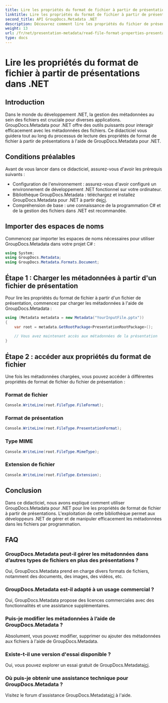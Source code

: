 ```yaml
---
title: Lire les propriétés du format de fichier à partir de présentations dans .NET
linktitle: Lire les propriétés du format de fichier à partir de présentations dans .NET
second_title: API GroupDocs.Metadata .NET
description: Découvrez comment lire les propriétés du fichier de présentation dans .NET à l’aide de GroupDocs.Metadata. Accédez aux détails du format de fichier par programmation.
weight: 13
url: /fr/net/presentation-metadata/read-file-format-properties-presentations/
type: docs
---
```

# Lire les propriétés du format de fichier à partir de présentations dans .NET

## Introduction
Dans le monde du développement .NET, la gestion des métadonnées au sein des fichiers est cruciale pour diverses applications. GroupDocs.Metadata pour .NET offre des outils puissants pour interagir efficacement avec les métadonnées des fichiers. Ce didacticiel vous guidera tout au long du processus de lecture des propriétés de format de fichier à partir de présentations à l'aide de GroupDocs.Metadata pour .NET.
## Conditions préalables
Avant de vous lancer dans ce didacticiel, assurez-vous d'avoir les prérequis suivants :
- Configuration de l'environnement : assurez-vous d'avoir configuré un environnement de développement .NET fonctionnel sur votre ordinateur.
-  Bibliothèque GroupDocs.Metadata : téléchargez et installez GroupDocs.Metadata pour .NET à partir de[ici](https://releases.groupdocs.com/metadata/net/).
- Compréhension de base : une connaissance de la programmation C# et de la gestion des fichiers dans .NET est recommandée.

## Importer des espaces de noms
Commencez par importer les espaces de noms nécessaires pour utiliser GroupDocs.Metadata dans votre projet C# :
```csharp
using System;
using GroupDocs.Metadata;
using GroupDocs.Metadata.Formats.Document;
```
## Étape 1 : Charger les métadonnées à partir d'un fichier de présentation
Pour lire les propriétés du format de fichier à partir d'un fichier de présentation, commencez par charger les métadonnées à l'aide de GroupDocs.Metadata :
```csharp
using (Metadata metadata = new Metadata("YourInputFile.pptx"))
{
    var root = metadata.GetRootPackage<PresentationRootPackage>();
    
    // Vous avez maintenant accès aux métadonnées de la présentation
}
```
## Étape 2 : accéder aux propriétés du format de fichier
Une fois les métadonnées chargées, vous pouvez accéder à différentes propriétés de format de fichier du fichier de présentation :
### Format de fichier
```csharp
Console.WriteLine(root.FileType.FileFormat);
```
### Format de présentation
```csharp
Console.WriteLine(root.FileType.PresentationFormat);
```
### Type MIME
```csharp
Console.WriteLine(root.FileType.MimeType);
```
### Extension de fichier
```csharp
Console.WriteLine(root.FileType.Extension);
```

## Conclusion
Dans ce didacticiel, nous avons expliqué comment utiliser GroupDocs.Metadata pour .NET pour lire les propriétés de format de fichier à partir de présentations. L'exploitation de cette bibliothèque permet aux développeurs .NET de gérer et de manipuler efficacement les métadonnées dans les fichiers par programmation.

## FAQ
### GroupDocs.Metadata peut-il gérer les métadonnées dans d’autres types de fichiers en plus des présentations ?
Oui, GroupDocs.Metadata prend en charge divers formats de fichiers, notamment des documents, des images, des vidéos, etc.
### GroupDocs.Metadata est-il adapté à un usage commercial ?
Oui, GroupDocs.Metadata propose des licences commerciales avec des fonctionnalités et une assistance supplémentaires.
### Puis-je modifier les métadonnées à l’aide de GroupDocs.Metadata ?
Absolument, vous pouvez modifier, supprimer ou ajouter des métadonnées aux fichiers à l'aide de GroupDocs.Metadata.
### Existe-t-il une version d'essai disponible ?
 Oui, vous pouvez explorer un essai gratuit de GroupDocs.Metadata[ici](https://releases.groupdocs.com/).
### Où puis-je obtenir une assistance technique pour GroupDocs.Metadata ?
 Visitez le forum d'assistance GroupDocs.Metadata[ici](https://forum.groupdocs.com/c/metadata/14) à l'aide.